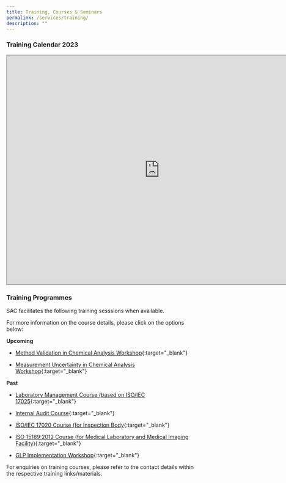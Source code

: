 ```yaml
---
title: Training, Courses & Seminars
permalink: /services/training/
description: ""
---
```

### Training Calendar 2023

<iframe scrolling="no" frameborder="0" height="600" width="800" style="border:solid 1px #777" src="https://calendar.google.com/calendar/embed?height=600&amp;wkst=1&amp;bgcolor=%23ffffff&amp;ctz=Asia%2FSingapore&amp;showCalendars=0&amp;mode=AGENDA&amp;src=OGI4ZjM4MWI5NmUyMGQ2NzIzYjUzZWY4ZTJkZTE0OWU1OTAyYzY1MTVkNTVjOWZkOTcyOGY0ZTM4ODE1ODc3NkBncm91cC5jYWxlbmRhci5nb29nbGUuY29t&amp;color=%23E4C441"></iframe>

### Training Programmes

SAC facilitates the following training sesssions when available.

For more information on the course details, please click on the options below:

<!-- COMMENT: The {:target="\_blank"} syntax at the end of the Markdown document link is used to open the document in a new window tab -->

**Upcoming**

* [Method Validation in Chemical Analysis Workshop](/files/Training/MV-(chemical)-workshop.pdf){:target="_blank"}



* [Measurement Uncertainty in Chemical Analysis Workshop](/files/Training/MU-(chemical)-workshop.pdf){:target="_blank"}


**Past**
* [Laboratory Management Course (based on ISO/IEC 17025](/files/Training/Course-Objectives-LM.pdf){:target="_blank"}

* [Internal Audit Course](/files/Training/Course-Objectives-IA.pdf){:target="_blank"}

* [ISO/IEC 17020 Course (for Inspection Body](/files/Training/ISO-17020-Course.pdf){:target="_blank"}

* [ISO 15189:2012 Course (for Medical Laboratory and Medical Imaging Facility)](/files/Training/ISO-15189-Course-Overview-June-2013.pdf){:target="_blank"}

* [GLP Implementation Workshop](/files/Training/GLP-Implementation-Workshop.pdf){:target="_blank"}

For enquiries on training courses, please refer to the contact details within the respective training links/materials.